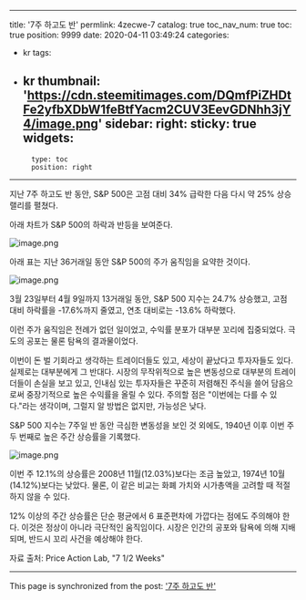 
---
title: '7주 하고도 반'
permlink: 4zecwe-7
catalog: true
toc_nav_num: true
toc: true
position: 9999
date: 2020-04-11 03:49:24
categories:
- kr
tags:
- kr
thumbnail: 'https://cdn.steemitimages.com/DQmfPiZHDtFe2yfbXDbW1feBtfYacm2CUV3EevGDNhh3jY4/image.png'
sidebar:
    right:
        sticky: true
widgets:
    -
        type: toc
        position: right
---


지난 7주 하고도 반 동안, S&P 500은 고점 대비 34% 급락한 다음 다시 약 25% 상승 랠리를 펼쳤다.


아래 차트가 S&P 500의 하락과 반등을 보여준다.



![image.png](https://cdn.steemitimages.com/DQmfPiZHDtFe2yfbXDbW1feBtfYacm2CUV3EevGDNhh3jY4/image.png)



아래 표는 지난 36거래일 동안 S&P 500의 주가 움직임을 요약한 것이다. 


![image.png](https://cdn.steemitimages.com/DQmY3J4ZqDnvBwSBzBXNsTKUAxCbiMx89J3a3CVrE5VCu7V/image.png)


3월 23일부터 4월 9일까지 13거래일 동안, S&P 500 지수는 24.7% 상승했고, 고점 대비 하락률을 -17.6%까지 줄였고, 연초 대비로는 -13.6% 하락했다.


이런 주가 움직임은 전례가 없던 일이었고, 수익률 분포가 대부분 꼬리에 집중되었다. 극도의 공포는 물론 탐욕의 결과물이었다.


이번이 돈 벌 기회라고 생각하는 트레이더들도 있고, 세상이 끝났다고 투자자들도 있다. 실제로는 대부분에게 그 반대다. 시장의 무작위적으로 높은 변동성으로 대부분의 트레이더들이 손실을 보고 있고, 인내심 있는 투자자들은 꾸준히 저렴해진 주식을 쓸어 담음으로써 중장기적으로 높은 수익률을 올릴 수 있다. 주의할 점은 "이번에는 다를 수 있다."라는 생각이며, 그럴지 알 방법은 없지만, 가능성은 낮다.


S&P 500 지수는 7주일 반 동안 극심한 변동성을 보인 것 외에도, 1940년 이후 이번 주 두 번째로 높은 주간 상승률을 기록했다.



![image.png](https://cdn.steemitimages.com/DQmaiprnyVCvbugMXAb9jyiQdubnpHjEYJCRgoRjM3HoT3x/image.png)



이번 주 12.1%의 상승률은 2008년 11월(12.03%)보다는 조금 높았고, 1974년 10월(14.12%)보다는 낮았다. 물론, 이 같은 비교는 화폐 가치와 시가총액을 고려할 때 적절하지 않을 수 있다.


12% 이상의 주간 상승률은 단순 평균에서 6 표준편차에 가깝다는 점에도 주의해야 한다. 이것은 정상이 아니라 극단적인 움직임이다. 시장은 인간의 공포와 탐욕에 의해 지배되며, 반드시 꼬리 사건을 예상해야 한다.


자료 출처: Price Action Lab, "7 1/2 Weeks"

- - -

This page is synchronized from the post: ['7주 하고도 반'](https://steemit.com/@pius.pius/4zecwe-7)
